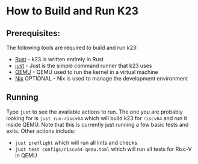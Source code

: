 # How to Build and Run K23

## Prerequisites:

The following tools are required to build and run k23:

- [Rust](https://www.rust-lang.org/tools/install) - k23 is written entirely in Rust
- [just](https://just.systems) - Just is the simple command runner that k23 uses
- [QEMU](https://www.qemu.org) - QEMU used to run the kernel in a virtual machine
- [Nix](https://nixos.org) OPTIONAL - Nix is used to manage the development environment

## Running

Type `just` to see the available actions to run. The one you are probably looking for is `just run-riscv64` which will
build k23 for `riscv64` and run it inside QEMU. Note that this is currently just running a few basic tests and exits.
Other actions include:

- `just preflight` which will run all lints and checks
- `just test configs/riscv64-qemu.toml` which will run all tests for Risc-V in QEMU
